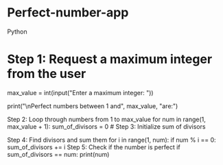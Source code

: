 # Perfect-number-app
Python 
# Step 1: Request a maximum integer from the user
max_value = int(input("Enter a maximum integer: "))

print("\nPerfect numbers between 1 and", max_value, "are:")

 Step 2: Loop through numbers from 1 to max_value
for num in range(1, max_value + 1):
    sum_of_divisors = 0  # Step 3: Initialize sum of divisors

Step 4: Find divisors and sum them
    for i in range(1, num):
        if num % i == 0:
            sum_of_divisors += i
 Step 5: Check if the number is perfect
    if sum_of_divisors == num:
        print(num)
